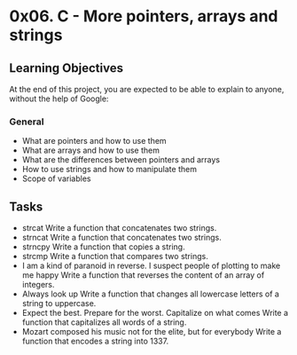 # 0x06. C - More pointers, arrays and strings

## Learning Objectives
At the end of this project, you are expected to be able to explain to anyone, without the help of Google:

### General

- What are pointers and how to use them
- What are arrays and how to use them
- What are the differences between pointers and arrays
- How to use strings and how to manipulate them
- Scope of variables

## Tasks

* strcat
Write a function that concatenates two strings.
* strncat
Write a function that concatenates two strings.
* strncpy
Write a function that copies a string.
* strcmp
Write a function that compares two strings.
* I am a kind of paranoid in reverse. I suspect people of plotting to make me happy
Write a function that reverses the content of an array of integers.
* Always look up
Write a function that changes all lowercase letters of a string to uppercase.
* Expect the best. Prepare for the worst. Capitalize on what comes
Write a function that capitalizes all words of a string.
* Mozart composed his music not for the elite, but for everybody
Write a function that encodes a string into 1337.
